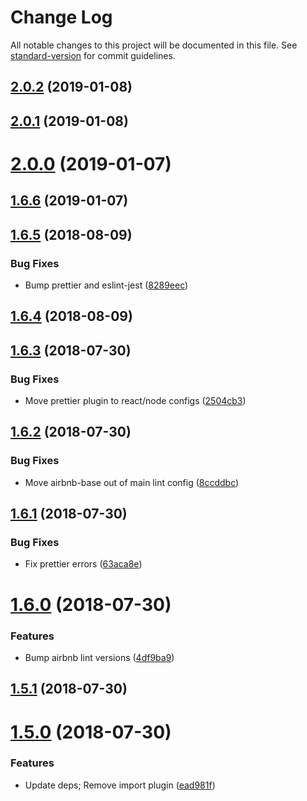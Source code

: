 # Change Log

All notable changes to this project will be documented in this file. See [standard-version](https://github.com/conventional-changelog/standard-version) for commit guidelines.

<a name="2.0.2"></a>
## [2.0.2](https://github.com/sappira-inc/eslint-config-sappira/compare/v2.0.1...v2.0.2) (2019-01-08)



<a name="2.0.1"></a>
## [2.0.1](https://github.com/sappira-inc/eslint-config-sappira/compare/v2.0.0...v2.0.1) (2019-01-08)



<a name="2.0.0"></a>
# [2.0.0](https://github.com/sappira-inc/eslint-config-sappira/compare/v1.6.5...v2.0.0) (2019-01-07)



<a name="1.6.6"></a>
## [1.6.6](https://github.com/sappira-inc/eslint-config-sappira/compare/v1.6.5...v1.6.6) (2019-01-07)



<a name="1.6.5"></a>
## [1.6.5](https://github.com/sappira-inc/eslint-config-sappira/compare/v1.6.4...v1.6.5) (2018-08-09)


### Bug Fixes

* Bump prettier and eslint-jest ([8289eec](https://github.com/sappira-inc/eslint-config-sappira/commit/8289eec))



<a name="1.6.4"></a>
## [1.6.4](https://github.com/sappira-inc/eslint-config-sappira/compare/v1.6.3...v1.6.4) (2018-08-09)



<a name="1.6.3"></a>
## [1.6.3](https://github.com/sappira-inc/eslint-config-sappira/compare/v1.6.2...v1.6.3) (2018-07-30)


### Bug Fixes

* Move prettier plugin to react/node configs ([2504cb3](https://github.com/sappira-inc/eslint-config-sappira/commit/2504cb3))



<a name="1.6.2"></a>
## [1.6.2](https://github.com/sappira-inc/eslint-config-sappira/compare/v1.6.1...v1.6.2) (2018-07-30)


### Bug Fixes

* Move airbnb-base out of main lint config ([8ccddbc](https://github.com/sappira-inc/eslint-config-sappira/commit/8ccddbc))



<a name="1.6.1"></a>
## [1.6.1](https://github.com/sappira-inc/eslint-config-sappira/compare/v1.6.0...v1.6.1) (2018-07-30)


### Bug Fixes

* Fix prettier errors ([63aca8e](https://github.com/sappira-inc/eslint-config-sappira/commit/63aca8e))



<a name="1.6.0"></a>
# [1.6.0](https://github.com/sappira-inc/eslint-config-sappira/compare/v1.5.0...v1.6.0) (2018-07-30)


### Features

* Bump airbnb lint versions ([4df9ba9](https://github.com/sappira-inc/eslint-config-sappira/commit/4df9ba9))



<a name="1.5.1"></a>
## [1.5.1](https://github.com/sappira-inc/eslint-config-sappira/compare/v1.5.0...v1.5.1) (2018-07-30)



<a name="1.5.0"></a>
# [1.5.0](https://github.com/sappira-inc/eslint-config-sappira/compare/v1.4.0...v1.5.0) (2018-07-30)


### Features

* Update deps; Remove import plugin ([ead981f](https://github.com/sappira-inc/eslint-config-sappira/commit/ead981f))
